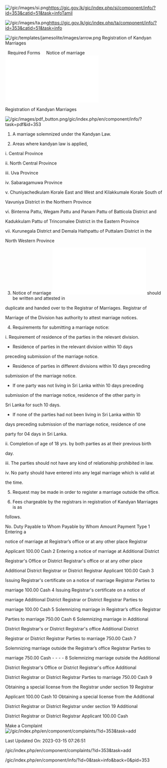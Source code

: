 <!-- Source: https://gic.gov.lk/gic/index.php/en/component/info/?id=353&catid=51&task=info -->

![/gic/images/si.png](/gic/images/si.png)https://gic.gov.lk/gic/index.php/si/component/info/?id=353&catid=51&task=infoTamil

![/gic/images/ta.png](/gic/images/ta.png)https://gic.gov.lk/gic/index.php/ta/component/info/?id=353&catid=51&task=info

![/gic/templates/jamesolite/images/arrow.png](/gic/templates/jamesolite/images/arrow.png) Registration of Kandyan Marriages

  Required Forms     Notice of marriage ![/gic/pdf/b100.pdf](/gic/pdf/b100.pdf)

Registration of Kandyan Marriages

![/gic/images/pdf_button.png](/gic/images/pdf_button.png)/gic/index.php/en/component/info/?task=pdf&id=353

 1. A marriage solemnized under the Kandyan Law.

 2. Areas where kandyan law is applied,

 i. Central Province

 ii. North Central Province

 iii. Uva Province

 iv. Sabaragamuwa Province

 v. Chuniyachedkulam Korale East and West and Kilakkumale Korale South of

 Vavuniya District in the Northern Province

 vi. Bintenna Pattu, Wegam Pattu and Panam Pattu of Batticola District and

 Kadukkulam Pattu of Trincomalee District in the Eastern Province

 vii. Kurunegala District and Demala Hathpattu of Puttalam District in the

 North Western Province

 3. Notice of marriage ![/gic/pdf/b100.pdf](/gic/pdf/b100.pdf) should be written and attested in

 duplicate and handed over to the Registrar of Marriages. Registrar of

 Marriage of the Division has authority to attest marriage notices.

 4. Requirements for submitting a marriage notice:

 i. Requirement of residence of the parties in the relevant division.

 * Residence of parties in the relevant division within 10 days

 preceding submission of the marriage notice.

 * Residence of parties in different divisions within 10 days preceding

 submission of the marriage notice.

 * If one party was not living in Sri Lanka within 10 days preceding

 submission of the marriage notice, residence of the other party in

 Sri Lanka for such 10 days.

 * If none of the parties had not been living in Sri Lanka within 10

 days preceding submission of the marriage notice, residence of one

 party for 04 days in Sri Lanka.

 ii. Completion of age of 18 yrs. by both parties as at their previous birth

 day.

 iii. The parties should not have any kind of relationship prohibited in law.

 iv. No party should have entered into any legal marriage which is valid at

 the time.

 5. Request may be made in order to register a marriage outside the office.

 6. Fees chargeable by the registrars in registration of Kandyan Marriages is as

 follows.

 No. Duty Payable to Whom Payable by Whom Amount Payment Type 1 Entering a

 notice of marriage at Registrar’s office or at any other place Registrar

 Applicant 100.00 Cash 2 Entering a notice of marriage at Additional District

 Registrar's Office or District Registrar's office or at any other place

 Additional District Registrar or District Registrar Applicant 100.00 Cash 3

 Issuing Registrar's certificate on a notice of marriage Registrar Parties to

 marriage 100.00 Cash 4 Issuing Registrar's certificate on a notice of

 marriage Additional District Registrar or District Registrar Parties to

 marriage 100.00 Cash 5 Solemnizing marriage in Registrar’s office Registrar

 Parties to marriage 750.00 Cash 6 Solemnizing marriage in Additional

 District Registrar's or District Registrar's office Additional District

 Registrar or District Registrar Parties to marriage 750.00 Cash 7

 Solemnizing marriage outside the Registrar’s office Registrar Parties to

 marriage 750.00 Cash - - - - 8 Solemnizing marriage outside the Additional

 District Registrar's Office or District Registrar's office Additional

 District Registrar or District Registrar Parties to marriage 750.00 Cash 9

 Obtaining a special license from the Registrar under section 19 Registrar

 Applicant 100.00 Cash 10 Obtaining a special license from the Additional

 District Registrar or District Registrar under section 19 Additional

 District Registrar or District Registrar Applicant 100.00 Cash

Make a Complaint ![/gic/index.php/en/component/complaints/?id=353&task=add](/gic/index.php/en/component/complaints/?id=353&task=add)

Last Updated On: 2023-03-15 07:26:51

/gic/index.php/en/component/complaints/?id=353&task=add

/gic/index.php/en/component/info/?id=0&task=info&back=0&pid=353